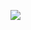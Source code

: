 

![](https://github.com/SayaliSonawane/Plotly_Offline_Python/blob/master/Atlas%20Map/Atlas_map.png?raw=true)
